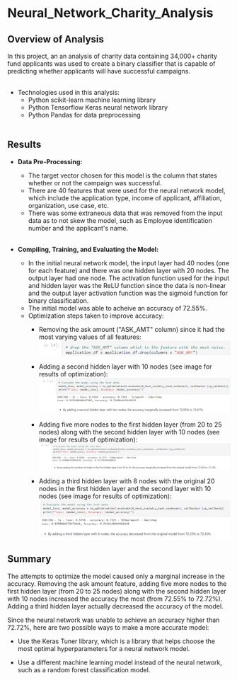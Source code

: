 # Neural_Network_Charity_Analysis
## Overview of Analysis
In this project, an an analysis of charity data containing 34,000+ charity fund applicants was used to create a binary classifier that is capable of predicting whether applicants will have successful campaigns.<br/><br/>

* Technologies used in this analysis:
    * Python scikit-learn machine learning library
    * Python Tensorflow Keras neural network library
    * Python Pandas for data preprocessing<br/> <br/>

## Results

* **Data Pre-Processing:**
    * The target vector chosen for this model is the column that states whether or not the campaign was successful.
    * There are 40 features that were used for the neural network model, which include the application type, income of applicant, affiliation, organization, use case, etc. 
    * There was some extraneous data that was removed from the input data as to not skew the model, such as Employee identification number and the applicant's name.<br/><br/>
    
* **Compiling, Training, and Evaluating the Model:**
    * In the initial neural network model, the input layer had 40 nodes (one for each feature) and there was one hidden layer with 20 nodes. The output layer had one node. The activation function used for the input and hidden layer was the ReLU function since the data is non-linear and the output layer activation function was the sigmoid function for binary classification.
    * The initial model was able to acheive an accuracy of 72.55%.
    * Optimization steps taken to improve accuracy:
        * Removing the ask amount ("ASK_AMT" column) since it had the most varying values of all features:
        ![dropcolumn](./images/dropcolumn.png)<br/>

        * Adding a second hidden layer with 10 nodes (see image for results of optimization):
        ![optimization1](./images/optimization1.png)<br/>
    
        * Adding five more nodes to the first hidden layer (from 20 to 25 nodes) along with the second hidden layer with 10 nodes (see image for results of optimization):
        ![optimization2](./images/optimization2.png)<br/>

        * Adding a third hidden layer with 8 nodes with the original 20 nodes in the first hidden layer and the second layer with 10 nodes (see image for results of optimization):
        ![optimization3](./images/optimization3.png)<br/>
        
## Summary
The attempts to optimize the model caused only a marginal increase in the accuracy. Removing the ask amount feature, adding five more nodes to the first hidden layer (from 20 to 25 nodes) along with the second hidden layer with 10 nodes increased the accuracy the most (from 72.55% to 72.72%). Adding a third hidden layer actually decreased the accuracy of the model. <br/>

Since the neural network was unable to achieve an accuracy higher than 72.72%, here are two possible ways to make a more accurate model:<br/>

* Use the Keras Tuner library, which is a library that helps choose the most optimal hyperparameters for a neural network model.<br/>

* Use a different machine learning model instead of the neural network, such as a random forest classification model.